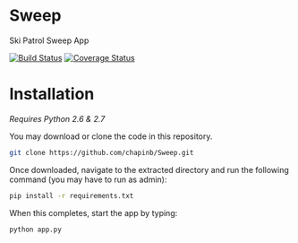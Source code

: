 # Sweep
Ski Patrol Sweep App

[![Build Status](https://travis-ci.com/chapinb/Sweep.svg?token=km6qXLN68v38WBoARnwK&branch=master)](https://travis-ci.com/chapinb/Sweep)
[![Coverage Status](https://coveralls.io/repos/github/chapinb/Sweep/badge.svg?branch=master)](https://coveralls.io/github/chapinb/Sweep?branch=master)

# Installation

*Requires Python 2.6 & 2.7*

You may download or clone the code in this repository.

```bash
git clone https://github.com/chapinb/Sweep.git
```

Once downloaded, navigate to the extracted directory and run the following
command (you may have to run as admin):

```bash
pip install -r requirements.txt
```

When this completes, start the app by typing:

```bash
python app.py
```
